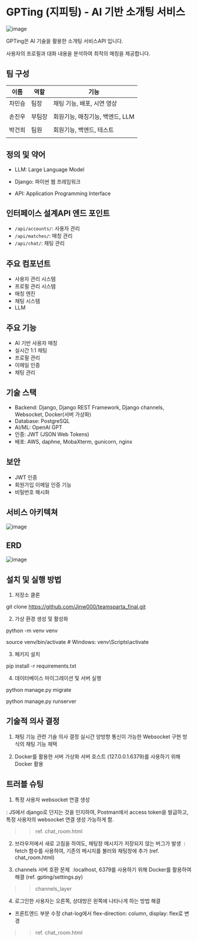 # GPTing (지피팅) - AI 기반 소개팅 서비스
![image](https://github.com/user-attachments/assets/ee0fec20-ae0d-43f4-bc4d-0447d0fe1e4e)

GPTing은 AI 기술을 활용한 소개팅 서비스API 입니다. 

사용자의 프로필과 대화 내용을 분석하여 최적의 매칭을 제공합니다.


## 팀 구성
| **이름** | **역할**            | **기능**                          |
|:------------:|--------------------------|----------------------------------|
|   차민승   | 팀장 | 채팅 기능, 배포, 시연 영상 |
|      |  |                   | 
|   손진우   | 부팀장 | 회원기능, 매칭기능, 백엔드, LLM |
|      |  |                   |
|   박건희 |  팀원  | 회원기능, 백엔드, 테스트 |
|      |  |                   |

## 정의 및 약어

 - LLM: Large Language Model

 - Django: 파이썬 웹 프레임워크

 - API: Application Programming Interface


## 인터페이스 설계API 엔드 포인트

- `/api/accounts/`: 사용자 관리
- `/api/matches/`: 매칭 관리
- `/api/chat/`: 채팅 관리

## 주요 컴포넌트

 - 사용자 관리 시스템
 - 프로필 관리 시스템
 - 매칭 엔진
 - 채팅 시스템
 - LLM

## 주요 기능

- AI 기반 사용자 매칭
- 실시간 1:1 채팅
- 프로필 관리
- 이메일 인증
- 채팅 관리

## 기술 스택

- Backend: Django, Django REST Framework, Django channels, Websocket, Docker(서버 가상화)
- Database: PostgreSQL
- AI/ML: OpenAI GPT
- 인증: JWT (JSON Web Tokens)
- 배포: AWS, daphne, MobaXterm, gunicorn, nginx

## 보안
- JWT 인증
- 회원가입 이메일 인증 기능
- 비밀번호 해시화

## 서비스 아키텍쳐
![image](https://github.com/user-attachments/assets/d0829a34-efb8-44d1-9796-0d6ddd666b7e)

## ERD
![image](https://github.com/user-attachments/assets/56564fe4-466a-43a6-bb9a-feb1351ebf39)



## 설치 및 실행 방법

1. 저장소 클론

git clone https://github.com/Jinw000/teamsparta_final.git

2. 가상 환경 생성 및 활성화

python -m venv venv

source venv/bin/activate # Windows: venv\Scripts\activate

3. 페키지 설치

pip install -r requirements.txt


4. 데이터베이스 마이그레이션 및 서버 실행

python manage.py migrate

python manage.py runserver

## 기술적 의사 결정
1. 채팅 기능 관련 기술 의사 결정
실시간 양방향 통신이 가능한 Websocket 구현 방식의 채팅 기능 채택

 2. Docker를 활용한 서버 가상화
서버 호스트 (127.0.0.1.6379)를 사용하기 위해 Docker 활용

## 트러블 슈팅
 1. 특정 사용자 websocket 연결 생성
    
: JS에서 django로 던지는 것을 인지하여, Postman에서 access token을 발급하고, 
특정 사용자의 websocket 연결 생성 가능하게 함.

>> ref. chat_room.html
​
 
 2. 브라우저에서 새로 고침을 하여도, 채팅창 메시지가 저장되지 않는 버그가 발생
​
 : fetch 함수를 사용하여, 기존의 메시지를 불러와 채팅창에 추가 (ref. chat_room.html)


 3. channels 서버 호환 문제
​
:localhost, 6379를 사용하기 위해 Docker를 활용하여 해결 (ref. gpting/settings.py)
>> channels_layer


 4. 로그인한 사용자는 오른쪽, 상대방은 왼쪽에 나타나게 하는 방법 해결
    
 - 프론트엔드 부분 수정
chat-log에서 flex-direction: column, display: flex로 변경
>> ref. chat_room.html
